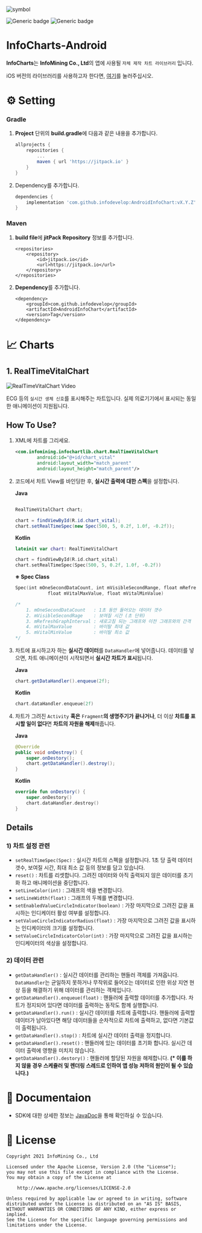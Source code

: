 ![symbol](https://user-images.githubusercontent.com/57319751/113797582-82c38780-978c-11eb-8c1a-443597935f4a.png)

![Generic badge](https://img.shields.io/badge/version-v1.1.2-blue.svg)
![Generic badge](https://img.shields.io/badge/API-+19-orange.svg)

# InfoCharts-Android

**InfoCharts**는 **InfoMining Co., Ltd**의 앱에 사용될 `자체 제작 차트 라이브러리` 입니다.

iOS 버전의 라이브러리를 사용하고자 한다면, [여기](https://github.com/infodevelop/iOSInfoChart)를 눌러주십시오.

# ⚙️ Setting

### Gradle

1. **Project** 단위의 **build.gradle**에 다음과 같은 내용을 추가합니다.
    
    ```gradle
    allprojects {
        repositories {
            ...
            maven { url 'https://jitpack.io' }
        }
    }
    ```
    
2. Dependency를 추가합니다.

    ```gradle
    dependencies {
        implementation 'com.github.infodevelop:AndroidInfoChart:vX.Y.Z'
    }
    ```

### Maven

1. **build file**에 **jitPack Repository** 정보를 추가합니다.
    
    ```maven
    <repositories>
		<repository>
		    <id>jitpack.io</id>
		    <url>https://jitpack.io</url>
		</repository>
	</repositories>
    ```

2. **Dependency**를 추가합니다.

    ```maven
    <dependency>
	    <groupId>com.github.infodevelop</groupId>
	    <artifactId>AndroidInfoChart</artifactId>
	    <version>Tag</version>
	</dependency>
    ```

# 📈 Charts

## 1. RealTimeVitalChart


![RealTimeVitalChart Video](https://user-images.githubusercontent.com/57319751/135749631-77d23c48-64d3-4106-a03a-d6ba77ea0747.gif)

ECG 등의 `실시간 생체 신호`를 표시해주는 차트입니다. 실제 의료기기에서 표시되는 동일한 애니메이션이 지원됩니다.

## How To Use?

1. XML에 차트를 그리세요.

    ```xml
    <com.infomining.infochartlib.chart.RealTimeVitalChart
            android:id="@+id/chart_vital"
            android:layout_width="match_parent"
            android:layout_height="match_parent"/>
    ```

2. 코드에서 차트 View를 바인딩한 후, **실시간 출력에 대한 스펙**을 설정합니다.

    **Java**

    ```java

    RealTimeVitalChart chart;

    chart = findViewById(R.id.chart_vital);
    chart.setRealTimeSpec(new Spec(500, 5, 0.2f, 1.0f, -0.2f));
    ```

    **Kotlin**

    ```kotlin
    lateinit var chart: RealTimeVitalChart

    chart = findViewById(R.id.chart_vital)
    chart.setRealTimeSpec(Spec(500, 5, 0.2f, 1.0f, -0.2f))
    ```

    **※ Spec Class**

    ```kotlin
    Spec(int mOneSecondDataCount, int mVisibleSecondRange, float mRefreshGraphInterval, 
    			float mVitalMaxValue, float mVitalMinValue)

    /*
    	1. mOneSecondDataCount   : 1초 동안 들어오는 데이터 갯수
    	2. mVisibleSecondRage    : 보여질 시간 (초 단위)
    	3. mRefreshGraphInterval : 새로고침 되는 그래프와 이전 그래프와의 간격
    	4. mVitalMaxValue        : 바이탈 최대 값
    	5. mVitalMinValue        : 바이탈 최소 값
    */
    ```

3. 차트에 표시하고자 하는 **실시간 데이터**를 `DataHandler`에 넣어줍니다. 데이터를 넣으면, 차트 애니메이션이 시작되면서 **실시간 차트가 표시**됩니다.

    **Java**

    ```java
    chart.getDataHandler().enqueue(2f);
    ```

    **Kotlin**

    ```kotlin
    chart.dataHandler.enqueue(2f)
    ```

4. 차트가 그려진 `Activity` **혹은** `Fragment`**의 생명주기가 끝나거나**, 더 이상 **차트를 표시할 일이 없다**면 **차트의 자원을 해제**해줍니다.

    **Java**

    ```java
    @Override
    public void onDestroy() {
    	super.onDestory();
    	chart.getDataHandler().destroy();
    }
    ```

    **Kotlin**

    ```kotlin
    override fun onDestory() {
    	super.onDestory()
    	chart.dataHandler.destroy()
    }
    ```

## Details

### 1) 차트 설정 관련

- `setRealTimeSpec(Spec)` : 실시간 차트의 스펙을 설정합니다. 1초 당 출력 데이터 갯수, 보여질 시간, 최대 최소 값 등의 정보를 담고 있습니다.
- `reset()` : 차트를 리셋합니다. 그려진 데이터와 아직 출력되지 않은 데이터를 초기화 하고 애니메이션을 중단합니다.
- `setLineColor(int)` : 그래프의 색을 변경합니다.
- `setLineWidth(float)` : 그래프의 두께를 변경합니다.
- `setEnabledValueCircleIndicator(boolean)` : 가장 마지막으로 그려진 값을 표시하는 인디케이터 활성 여부를 설정합니다.
- `setValueCircleIndicatorRadius(float)` : 가장 마지막으로 그려진 값을 표시하는 인디케이터의 크기를 설정합니다.
- `setValueCircleIndicatorColor(int)` : 가장 마지막으로 그려진 값을 표시하는 인디케이터의 색상을 설정합니다.

### 2) 데이터 관련

- `getDataHandler()` : 실시간 데이터를 관리하는 핸들러 객체를 가져옵니다. `DataHandler`는 균일하지 못하거나 무작위로 들어오는 데이터로 인한 위상 지연 현상 등을 해결하기 위해 데이터를 관리하는 객체입니다.
- `getDataHandler().enqueue(float)` : 핸들러에 출력할 데이터를 추가합니다. 차트가 정지되어 있다면 데이터를 출력하는 동작도 함께 실행합니다.
- `getDataHandler().run()` : 실시간 데이터를 차트에 출력합니다. 핸들러에 출력할 데이터가 남아있다면 해당 데이터들을 순차적으로 차트에 출력하고, 없다면 기본값이 출력됩니다.
- `getDataHandler().stop()` : 차트에 실시간 데이터 출력을 정지합니다.
- `getDataHandler().reset()` : 핸들러에 있는 데이터를 초기화 합니다. 실시간 데이터 출력에 영향을 미치지 않습니다.
- `getDataHandler().destory()` : 핸들러에 할당된 자원을 해제합니다. __(* 이를 하지 않을 경우 스케쥴러 및 렌더링 스레드로 인하여 앱 성능 저하의 원인이 될 수 있습니다.)__

# 📄 Documentaion
- SDK에 대한 상세한 정보는 [JavaDoc](https://infodevelop.github.io/AndroidInfoChart/)을 통해 확인하실 수 있습니다.

# 📃 License

```
Copyright 2021 InfoMining Co., Ltd

Licensed under the Apache License, Version 2.0 (the "License");
you may not use this file except in compliance with the License.
You may obtain a copy of the License at

    http://www.apache.org/licenses/LICENSE-2.0

Unless required by applicable law or agreed to in writing, software
distributed under the License is distributed on an "AS IS" BASIS,
WITHOUT WARRANTIES OR CONDITIONS OF ANY KIND, either express or implied.
See the License for the specific language governing permissions and
limitations under the License.
```
